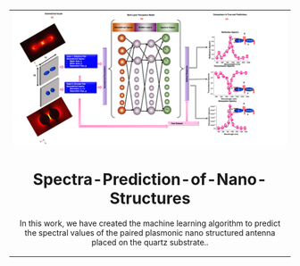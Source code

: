<table align="center">
<tr><td align="center" width="10000">

<img src = "./Graphical Abstract copy.jpg" width = "680">
  
# <strong> Spectra-Prediction-of-Nano-Structures </strong>
In this work, we have created the machine learning algorithm to predict the spectral values of the paired plasmonic nano structured antenna placed on the quartz substrate..




